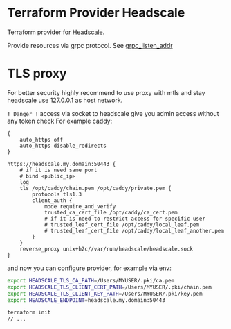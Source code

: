 # Terraform Provider Headscale

Terraform provider for [Headscale](https://headscale.net/stable/).

Provide resources via grpc protocol. See [grpc_listen_addr](https://github.com/juanfont/headscale/blob/v0.26.1/config-example.yaml#L33)

# 

# TLS proxy
For better security highly recommend to use proxy with mtls and stay headscale use 127.0.0.1 as host network. 

`! Danger !` access via socket to headscale give you admin access without any token check
For example caddy:
```Caddyfile
{
    auto_https off
    auto_https disable_redirects
}

https://headscale.my.domain:50443 {
    # if it is need same port
    # bind <public_ip>
    log
    tls /opt/caddy/chain.pem /opt/caddy/private.pem {
        protocols tls1.3
        client_auth {
            mode require_and_verify
            trusted_ca_cert_file /opt/caddy/ca_cert.pem
            # if it is need to restrict access for specific user
            # trusted_leaf_cert_file /opt/caddy/local_leaf.pem
            # trusted_leaf_cert_file /opt/caddy/local_leaf_another.pem
        }
    }
    reverse_proxy unix+h2c//var/run/headscale/headscale.sock
}
```
and now you can configure provider, for example via env:
```bash
export HEADSCALE_TLS_CA_PATH=/Users/MYUSER/.pki/ca.pem
export HEADSCALE_TLS_CLIENT_CERT_PATH=/Users/MYUSER/.pki/chain.pem
export HEADSCALE_TLS_CLIENT_KEY_PATH=/Users/MYUSER/.pki/key.pem 
export HEADSCALE_ENDPOINT=headscale.my.domain:50443

terraform init
// ...
```
